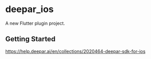 # deepar_ios

A new Flutter plugin project.

## Getting Started
https://help.deepar.ai/en/collections/2020464-deepar-sdk-for-ios

